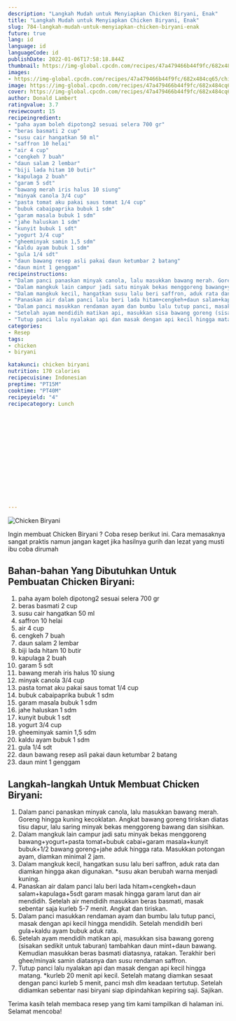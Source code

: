 ```yaml
---
description: "Langkah Mudah untuk Menyiapkan Chicken Biryani, Enak"
title: "Langkah Mudah untuk Menyiapkan Chicken Biryani, Enak"
slug: 784-langkah-mudah-untuk-menyiapkan-chicken-biryani-enak
future: true
lang: id
language: id
languageCode: id
publishDate: 2022-01-06T17:58:18.844Z 
thumbnail: https://img-global.cpcdn.com/recipes/47a479466b44f9fc/682x484cq65/chicken-biryani-foto-resep-utama.webp
images:
- https://img-global.cpcdn.com/recipes/47a479466b44f9fc/682x484cq65/chicken-biryani-foto-resep-utama.webp
image: https://img-global.cpcdn.com/recipes/47a479466b44f9fc/682x484cq65/chicken-biryani-foto-resep-utama.webp
cover: https://img-global.cpcdn.com/recipes/47a479466b44f9fc/682x484cq65/chicken-biryani-foto-resep-utama.webp
author: Donald Lambert
ratingvalue: 3.7
reviewcount: 15
recipeingredient:
- "paha ayam boleh dipotong2 sesuai selera 700 gr"
- "beras basmati 2 cup"
- "susu cair hangatkan 50 ml"
- "saffron 10 helai"
- "air 4 cup"
- "cengkeh 7 buah"
- "daun salam 2 lembar"
- "biji lada hitam 10 butir"
- "kapulaga 2 buah"
- "garam 5 sdt"
- "bawang merah iris halus 10 siung"
- "minyak canola 3/4 cup"
- "pasta tomat aku pakai saus tomat 1/4 cup"
- "bubuk cabaipaprika bubuk 1 sdm"
- "garam masala bubuk 1 sdm"
- "jahe haluskan 1 sdm"
- "kunyit bubuk 1 sdt"
- "yogurt 3/4 cup"
- "gheeminyak samin 1,5 sdm"
- "kaldu ayam bubuk 1 sdm"
- "gula 1/4 sdt"
- "daun bawang resep asli pakai daun ketumbar 2 batang"
- "daun mint 1 genggam"
recipeinstructions:
- "Dalam panci panaskan minyak canola, lalu masukkan bawang merah. Goreng hingga kuning kecoklatan. Angkat bawang goreng tiriskan diatas tisu dapur, lalu saring minyak bekas menggoreng bawang dan sisihkan."
- "Dalam mangkuk lain campur jadi satu minyak bekas menggoreng bawang+yogurt+pasta tomat+bubuk cabai+garam masala+kunyit bubuk+1/2 bawang goreng+jahe aduk hingga rata. Masukkan potongan ayam, diamkan minimal 2 jam."
- "Dalam mangkuk kecil, hangatkan susu lalu beri saffron, aduk rata dan diamkan hingga akan digunakan. *susu akan berubah warna menjadi kuning."
- "Panaskan air dalam panci lalu beri lada hitam+cengkeh+daun salam+kapulaga+5sdt garam masak hingga garam larut dan air mendidih. Setelah air mendidih masukkan beras basmati, masak sebentar saja kurleb 5-7 menit. Angkat dan tiriskan."
- "Dalam panci masukkan rendaman ayam dan bumbu lalu tutup panci, masak dengan api kecil hingga mendidih. Setelah mendidih beri gula+kaldu ayam bubuk aduk rata."
- "Setelah ayam mendidih matikan api, masukkan sisa bawang goreng (sisakan sedikit untuk taburan) tambahkan daun mint+daun bawang. Kemudian masukkan beras basmati diatasnya, ratakan. Terakhir beri ghee/minyak samin diatasnya dan susu rendaman saffron."
- "Tutup panci lalu nyalakan api dan masak dengan api kecil hingga matang. *kurleb 20 menit api kecil. Setelah matang diamkan sesaat dengan panci kurleb 5 menit, panci msh dlm keadaan tertutup. Setelah didiamkan sebentar nasi biryani siap dipindahkan kepiring saji. Sajikan."
categories:
- Resep
tags:
- chicken
- biryani

katakunci: chicken biryani 
nutrition: 170 calories
recipecuisine: Indonesian
preptime: "PT15M"
cooktime: "PT40M"
recipeyield: "4"
recipecategory: Lunch


     
    
    
    
    
    
    
    
    
    
    
      
    
---
```



![Chicken Biryani](https://img-global.cpcdn.com/recipes/47a479466b44f9fc/682x484cq65/chicken-biryani-foto-resep-utama.webp)

Ingin membuat Chicken Biryani ? Coba resep berikut ini. Cara memasaknya sangat praktis namun jangan kaget jika hasilnya gurih dan lezat yang musti ibu coba dirumah

<!--inarticleads1-->

## Bahan-bahan Yang Dibutuhkan Untuk Pembuatan Chicken Biryani:

1. paha ayam boleh dipotong2 sesuai selera 700 gr
1. beras basmati 2 cup
1. susu cair hangatkan 50 ml
1. saffron 10 helai
1. air 4 cup
1. cengkeh 7 buah
1. daun salam 2 lembar
1. biji lada hitam 10 butir
1. kapulaga 2 buah
1. garam 5 sdt
1. bawang merah iris halus 10 siung
1. minyak canola 3/4 cup
1. pasta tomat aku pakai saus tomat 1/4 cup
1. bubuk cabaipaprika bubuk 1 sdm
1. garam masala bubuk 1 sdm
1. jahe haluskan 1 sdm
1. kunyit bubuk 1 sdt
1. yogurt 3/4 cup
1. gheeminyak samin 1,5 sdm
1. kaldu ayam bubuk 1 sdm
1. gula 1/4 sdt
1. daun bawang resep asli pakai daun ketumbar 2 batang
1. daun mint 1 genggam



<!--inarticleads2-->

## Langkah-langkah Untuk Membuat Chicken Biryani:

1. Dalam panci panaskan minyak canola, lalu masukkan bawang merah. Goreng hingga kuning kecoklatan. Angkat bawang goreng tiriskan diatas tisu dapur, lalu saring minyak bekas menggoreng bawang dan sisihkan.
1. Dalam mangkuk lain campur jadi satu minyak bekas menggoreng bawang+yogurt+pasta tomat+bubuk cabai+garam masala+kunyit bubuk+1/2 bawang goreng+jahe aduk hingga rata. Masukkan potongan ayam, diamkan minimal 2 jam.
1. Dalam mangkuk kecil, hangatkan susu lalu beri saffron, aduk rata dan diamkan hingga akan digunakan. *susu akan berubah warna menjadi kuning.
1. Panaskan air dalam panci lalu beri lada hitam+cengkeh+daun salam+kapulaga+5sdt garam masak hingga garam larut dan air mendidih. Setelah air mendidih masukkan beras basmati, masak sebentar saja kurleb 5-7 menit. Angkat dan tiriskan.
1. Dalam panci masukkan rendaman ayam dan bumbu lalu tutup panci, masak dengan api kecil hingga mendidih. Setelah mendidih beri gula+kaldu ayam bubuk aduk rata.
1. Setelah ayam mendidih matikan api, masukkan sisa bawang goreng (sisakan sedikit untuk taburan) tambahkan daun mint+daun bawang. Kemudian masukkan beras basmati diatasnya, ratakan. Terakhir beri ghee/minyak samin diatasnya dan susu rendaman saffron.
1. Tutup panci lalu nyalakan api dan masak dengan api kecil hingga matang. *kurleb 20 menit api kecil. Setelah matang diamkan sesaat dengan panci kurleb 5 menit, panci msh dlm keadaan tertutup. Setelah didiamkan sebentar nasi biryani siap dipindahkan kepiring saji. Sajikan.




Terima kasih telah membaca resep yang tim kami tampilkan di halaman ini. Selamat mencoba!
